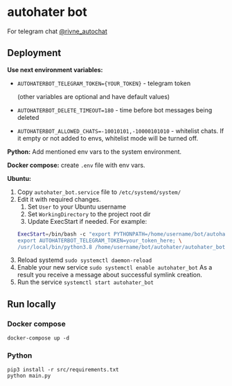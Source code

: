 # autohater bot
For telegram chat [@rivne_autochat](https://t.me/autorivne)

## Deployment

**Use next environment variables:**

* `AUTOHATERBOT_TELEGRAM_TOKEN={YOUR_TOKEN}` - telegram token

    (other variables are optional and have default values)

* `AUTOHATERBOT_DELETE_TIMEOUT=180` - time before bot messages being deleted
* `AUTOHATERBOT_ALLOWED_CHATS=-10010101,-10000101010` - whitelist chats. If it empty or not added to envs, whitelist mode will be turned off.

**Python:** Add mentioned env vars to the system environment.

**Docker compose:**  create `.env` file with env vars.

**Ubuntu:** 
1. Copy `autohater_bot.service` file to `/etc/systemd/system/`
2. Edit it with required changes. 
   1. Set `User` to your Ubuntu username
   2. Set `WorkingDirectory` to the project root dir
   3. Update ExecStart if needed. 
   For example:
   ```bash
   ExecStart=/bin/bash -c "export PYTHONPATH=/home/username/bot/autohater/autohater_bot; \
   export AUTOHATERBOT_TELEGRAM_TOKEN=your_token_here; \
   /usr/local/bin/python3.8 /home/username/bot/autohater/autohater_bot/src/main.py"
   ```
3. Reload systemd `sudo systemctl daemon-reload`
4. Enable your new service `sudo systemctl enable autohater_bot` As a result you receive a message about successful symlink creation.
5. Run the service `systemctl start autohater_bot`

## Run locally

### Docker compose

```
docker-compose up -d
```

### Python

```
pip3 install -r src/requirements.txt
python main.py
```

